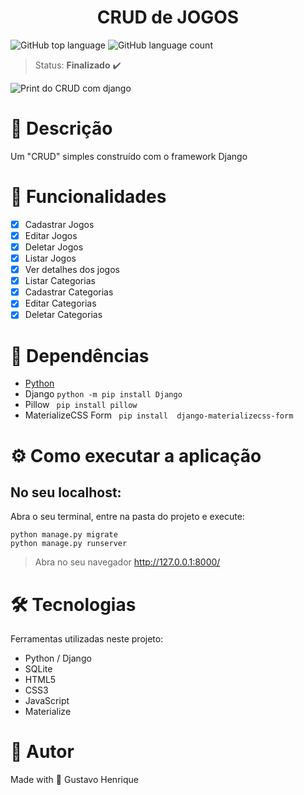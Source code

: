 <h1 align="center">CRUD de JOGOS</h1>

![GitHub top language](https://img.shields.io/github/languages/top/gustavohps10/crud-django?color=green)
![GitHub language count](https://img.shields.io/github/languages/count/gustavohps10/crud-django)

> Status: **Finalizado** ✔️

![Print do CRUD com django](https://user-images.githubusercontent.com/61752235/151655747-2a9cde40-ba66-4736-af03-60643eac0fe8.PNG)

# :page_with_curl: Descrição
<p>
Um "CRUD" simples construído com o framework Django
</p>

# :game_die: Funcionalidades
- [x] Cadastrar Jogos
- [x] Editar Jogos
- [x] Deletar Jogos
- [x] Listar Jogos
- [x] Ver detalhes dos jogos 
- [x] Listar Categorias
- [x] Cadastrar Categorias
- [x] Editar Categorias
- [x] Deletar Categorias

# :pushpin: Dependências
- [Python](https://www.python.org/downloads/)
- Django ``` python -m pip install Django ```
- Pillow ``` pip install pillow```
- MaterializeCSS Form ``` pip install  django-materializecss-form```

# :gear: Como executar a aplicação

## No seu localhost:
Abra o seu terminal, entre na pasta do projeto e execute:
```
python manage.py migrate
python manage.py runserver
```
> Abra no seu navegador http://127.0.0.1:8000/


# :hammer_and_wrench: Tecnologias
Ferramentas utilizadas neste projeto:
- Python / Django
- SQLite
- HTML5
- CSS3
- JavaScript
- Materialize

# :adult: Autor
Made with 💜 Gustavo Henrique

